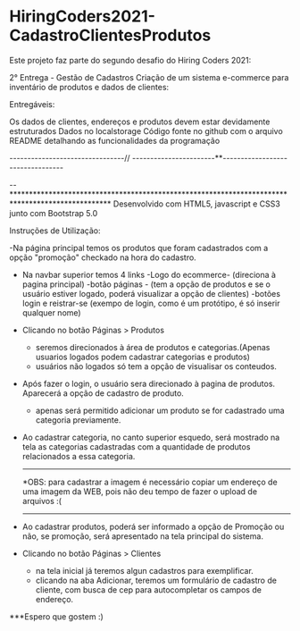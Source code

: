 # HiringCoders2021-CadastroClientesProdutos

Este projeto faz parte do segundo desafio do Hiring Coders 2021:

2° Entrega - Gestão de Cadastros
Criação de um sistema e-commerce para inventário de produtos e dados de clientes:

Entregáveis:

Os dados de clientes, endereços e produtos devem estar devidamente estruturados
Dados no localstorage
Código fonte no github com o arquivo README detalhando as funcionalidades da programação

--------------------------------// -----------------------**---------------------------------

--*************************************************************************************************
Desenvolvido com HTML5, javascript e CSS3 junto com Bootstrap 5.0


Instruções de Utilização:

-Na página principal temos os produtos que foram cadastrados com a opção "promoção" checkado  na hora do cadastro.

- Na navbar superior temos 4 links
    -Logo do ecommerce- (direciona à pagina principal)
    -botão páginas - (tem a opção de produtos e se o usuário estiver logado, poderá visualizar a opção de clientes)
    -botões login e reistrar-se (exempo de login, como é um protótipo, é só inserir qualquer nome)

- Clicando no botão Páginas > Produtos
    - seremos direcionados à área de produtos e categorias.(Apenas usuarios logados podem cadastrar categorias e produtos) 
    - usuários não logados só tem a opção de visualisar os conteudos.

- Após fazer o login, o usuário sera direcionado à pagina de produtos. Aparecerá a opção de cadastro de produto.
    - apenas será permitido adicionar um produto se for cadastrado uma categoria previamente.

- Ao cadastrar categoria, no canto superior esquedo, será mostrado na tela as categorias cadastradas com a quantidade de produtos relacionados a essa categoria.

    ******************************************************************************************************************************
    *OBS:  para cadastrar a imagem é necessário copiar um endereço de uma imagem da WEB, pois não deu tempo de fazer o upload de arquivos :(
    ******************************************************************************************************************************

- Ao cadastrar produtos, poderá ser informado a opção de Promoção ou não, se promoção, será apresentado na tela principal do sistema.

- Clicando no botão Páginas > Clientes
    - na tela inicial já teremos algun cadastros para exemplificar.
    - clicando na aba Adicionar, teremos um formulário de cadastro de cliente, com busca de cep para autocompletar os campos de endereço.


***Espero que gostem :)


